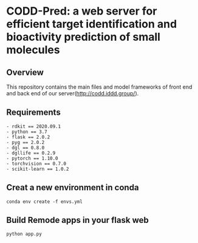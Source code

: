 # CODD-Pred: a web server for efficient target identification and bioactivity prediction of small molecules
## Overview
This repository contains the main files and model frameworks of front end and back end of our server(http://codd.iddd.group/).
## Requirements
    - rdkit == 2020.09.1
    - python == 3.7
    - flask == 2.0.2
    - pyg == 2.0.2
    - dgl == 0.8.0
    - dgllife == 0.2.9
    - pytorch == 1.10.0
    - torchvision == 0.7.0
    - scikit-learn == 1.0.2
## Creat a new environment in conda
    conda env create -f envs.yml 
## Build Remode apps in your flask web
    python app.py